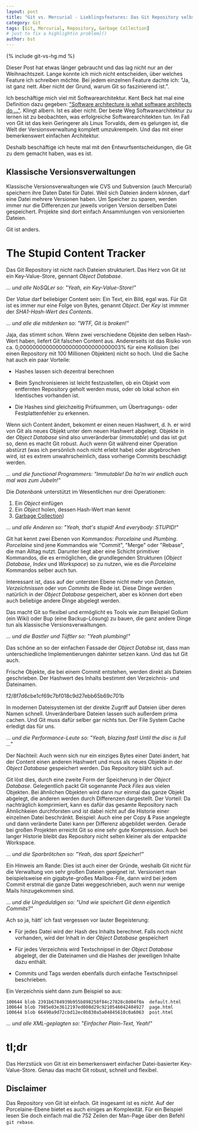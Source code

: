 ```yaml
---
layout: post
title: "Git vs. Mercurial - Lieblingsfeatures: Das Git Repository selbst (Teil 6)"
category: Git
tags: [Git, Mercurial, Repository, Garbage Collection]
# just to fix a highlightin problem]()
author: bst
---
```


{% include git-vs-hg.md %}

Dieser Post hat etwas länger gebraucht und das lag nicht nur an der Weihnachtszeit. Lange konnte ich mich nicht entscheiden, über welches Feature ich schreiben möchte. Bei jedem einzelnen Feature dachte ich: "Ja, ist ganz nett. Aber nicht der Grund, warum Git so faszinierend ist.".

Ich beschäftige mich viel mit Softwarearchitektur. Kent Beck hat mal eine Definition dazu gegeben: ["Software architecture is what software architects do ..."][Beck on Software Architecture]. Klingt albern. Ist es aber nicht. Der beste Weg Softwarearchitektur zu lernen ist zu beobachten, was erfolgreiche Softwarearchitekten tun. Im Fall von Git ist das kein Geringerer als Linus Torvalds, dem es gelungen ist, die Welt der Versionsverwaltung komplett umzukrempeln. Und das mit einer bemerkenswert einfachen Architektur.

Deshalb beschäftige ich heute mal mit den Entwurfsentscheidungen, die Git zu dem gemacht haben, was es ist.

Klassische Versionsverwaltungen
-------------------------------

Klassische Versionsverwaltungen wie CVS und Subversion (auch Mercurial) speichern ihre Daten Datei für Datei. Weil sich Dateien ändern können, darf eine Datei mehrere Versionen haben. 
Um Speicher zu sparen, werden immer nur die Differenzen zur jeweils vorigen Version derselben Datei gespeichert. Projekte sind dort einfach Ansammlungen von versionierten Dateien.

Git ist anders.

The Stupid Content Tracker
==========================

Das Git Repository ist nicht nach Dateien strukturiert.
Das Herz von Git ist ein Key-Value-Store, gennant *Object Database*.

*... und alle NoSQLer so: "Yeah, ein Key-Value-Store!"*

Der *Value* darf beliebiger Content sein:
Ein Text, ein Bild, egal was.
Für Git ist es immer nur eine Folge von Bytes,
genannt *Object*. Der *Key* ist immmer der 
*SHA1-Hash-Wert des Contents*.

*... und alle die mitdenken so: "WTF, Git is broken!"*

Jaja, das stimmt schon. Wenn zwei verschiedene Objekte den selben Hash-Wert haben, liefert Git falschen Content aus. Andererseits ist das Risiko von ca. 0,0000000000000000000000000000003% für eine Kollision (bei einen Repository mit 100 Millionen Objekten) nicht so hoch. Und die Sache hat auch ein paar Vorteile:

 * Hashes lassen sich dezentral berechnen

 * Beim Synchronisieren ist leicht festzustellen, 
   ob ein Objekt vom entfernten Repository geholt werden muss,
   oder ob lokal schon ein Identisches vorhanden ist.

 * Die Hashes sind gleichzeitig Prüfsummen,
   um Übertragungs- oder Festplattenfehler zu erkennen.

Wenn sich Content ändert, bekommt er einen neuen Hashwert, d. h. er wird von Git als neues Objekt unter dem neuen Hashwert abgelegt.
Objekte in der *Object Database* sind also unveränderbar (*immutable*) und das ist gut so, denn es macht Git robust. Auch wenn Git während einer Operation abstürzt (was ich persönlich noch nicht erlebt habe) oder abgebrochen wird, ist es extrem unwahrscheinlich, dass vorherige Commits beschädigt werden.

*... und die functional Programmers: "Immutable! Da ha'm wir endlich auch mal was zum Jubeln!"*

Die *Datenbank* unterstützt im Wesentlichen nur
drei Operationen:

 1. Ein *Object* einfügen
 2. Ein *Object* holen, dessen Hash-Wert man kennt
 3. [Garbage Collection](/git/2012/05/28/wer-hat-angst-vor-dem-garbage-collector/))

*... und alle Anderen so: "Yeah, that's stupid! And everybody: STUPID!"*

Git hat kennt zwei Ebenen von Kommandos: *Porcelaine* und *Plumbing*. *Porcelaine* sind jene Kommandos wie "Commit", "Merge" oder "Rebase", die man Alltag nutzt. Darunter liegt aber eine Schicht primitiver Kommandos, die es ermöglichen, die grundlegenden Strukturen (*Object Database*, *Index* und *Workspace*) so zu nutzen, wie es die *Porcelaine* Kommandos selber auch tun.

Interessant ist, dass auf der untersten Ebene nicht mehr von *Dateien*, *Verzeichnissen* oder von *Commits* die Rede ist. Diese Dinge werden natürlich in der *Object Database* gespeichert, aber es können dort eben auch beliebige andere Dinge abgelegt werden. 

Das macht Git so flexibel und ermöglicht es Tools wie zum Beispiel Gollum (ein Wiki) oder Bup (eine Backup-Lösung) zu bauen, die ganz andere Dinge tun als klassische Versionsverwaltungen.

*... und die Bastler und Tüftler so: "Yeah plumbing!"*

Das schöne an so der einfachen Fassade der *Object Databse* ist, dass man unterschiedliche Implementierungen dahinter setzen kann. Und das tut Git auch. 

Frische Objekte, die bei einem Commit entstehen, werden direkt als Dateien geschrieben. Der Hashwert des Inhalts bestimmt den Verzeichnis- und Dateinamen.

  f2/8f7d6cbe1cf69c7bf018c9d27ebb65b69c701b

In modernen Dateisystemen ist der direkte Zugriff auf Dateien über deren Namen schnell. Unveränderbare Dateien lassen such außerdem prima cachen. Und Git muss dafür selber gar nichts tun. Der File System Cache erledigt das für uns.

*... und die Performance-Leute so: "Yeah, blazing fast! Until the disc is full ..."*

Der Nachteil: Auch wenn sich nur ein einziges Bytes einer Datei ändert, hat der Content einen anderen Hashwert und muss als neues Objekte in der *Object Database* gespeichert werden. Das Repository bläht sich auf. 

Git löst dies, durch eine zweite Form der Speicherung in der *Object Database*. Gelegentlich packt Git sogenannte *Pack Files* aus vielen Objekten. Bei ähnlichen Objekten wird dann nur einmal das ganze Objekt abgelegt, die anderen werden durch Differenzen dargestellt.
Der Vorteil: Da nachträglich komprimiert, kann es dafür das gesamte Repository nach Ähnlichkeien durchforsten und ist dabei nicht auf die Historie einer einzelnen Datei beschränkt. Beispiel: Auch eine per Copy & Pase angelegte und dann veränderte Datei kann per Differenz abgebildet werden. Gerade bei großen Projekten erreicht Git so eine sehr gute Kompression. Auch bei langer Historie bleibt das Repository nicht selten kleiner als der entpackte Workspace.

*... und die Sparbrötchen so: "Yeah, das spart Speicher!"*

Ein Hinweis am Rande: Dies ist auch einer der Gründe, weshalb Git nicht für die Verwaltung von sehr großen Dateien geeignet ist. Versioniert man beispielsweise ein gigabyte-großes Mailbox-File, dann wird bei jedem Commit erstmal die ganze Datei weggeschrieben, auch wenn nur wenige Mails hinzugekommen sind. 

*... und die Ungeduldigen so: "Und wie speichert Git denn eigentlich Commits?"*

Ach so ja, hätt' ich fast vergessen vor lauter Begeisterung:

 * Für jedes Datei wird der Hash des Inhalts berechnet. 
   Falls noch nicht vorhanden, wird der Inhalt in der *Object Database* gespeichert

 * Für jedes Verzeichnis wird Textschnipsel in der *Object Database* 
   abgelegt, der die Dateinamen und die Hashes der jeweiligen 
   Inhalte dazu enthält.

 * Commits und Tags werden ebenfalls durch einfache Textschnipsel 
   beschrieben.

Ein Verzeichnis sieht dann zum Beispiel so aus:

	100644 blob 2391b6784939b955b898258f84c27828c8d04f0a  default.html
	100644 blob 7985e03e3612197ed008d29c9210546042404927  page.html  
	100644 blob 66490a9d72cbd12ec0b830a5a04845610c0a6063  post.html  

*... und alle XML-geplagten so: "Einfacher Plain-Text, Yeah!"*

tl;dr
=====

Das Herzstück von Git ist ein bemerkenswert einfacher Datei-basierter Key-Value-Store. Genau das macht Git robust, schnell und flexibel.

Disclaimer
----------

Das Repository von Git ist einfach. Git insgesamt ist es *nicht*. Auf der Porcelaine-Ebene bietet es auch einiges an Komplexität. Für ein Beispiel lesen Sie doch einfach mal die 752 Zeilen der Man-Page über den Befehl `git rebase`.

<!-- Links -->

[Beck on Software Architecture]: http://my.safaribooksonline.com/book/-/9781466603363/chapter-13-the-philosophy-of-software-architecture/151
